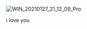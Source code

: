 


![WIN_20210127_21_12_09_Pro](https://user-images.githubusercontent.com/79843978/109505999-2065d000-7ad8-11eb-8d35-21661083f745.jpg)


i love you
